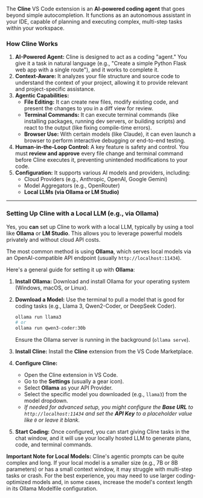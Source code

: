 The **Cline** VS Code extension is an **AI-powered coding agent** that goes beyond simple autocompletion. It functions as an autonomous assistant in your IDE, capable of planning and executing complex, multi-step tasks within your workspace.

### How Cline Works

1.  **AI-Powered Agent:** Cline is designed to act as a coding "agent." You give it a task in natural language (e.g., "Create a simple Python Flask web app with a single route"), and it works to complete it.
2.  **Context-Aware:** It analyzes your file structure and source code to understand the context of your project, allowing it to provide relevant and project-specific assistance.
3.  **Agentic Capabilities:**
      * **File Editing:** It can create new files, modify existing code, and present the changes to you in a diff view for review.
      * **Terminal Commands:** It can execute terminal commands (like installing packages, running dev servers, or building scripts) and react to the output (like fixing compile-time errors).
      * **Browser Use:** With certain models (like Claude), it can even launch a browser to perform interactive debugging or end-to-end testing.
4.  **Human-in-the-Loop Control:** A key feature is safety and control. You must **review and approve** every file change and terminal command before Cline executes it, preventing unintended modifications to your code.
5.  **Configuration:** It supports various AI models and providers, including:
      * Cloud Providers (e.g., Anthropic, OpenAI, Google Gemini)
      * Model Aggregators (e.g., OpenRouter)
      * **Local LLMs (via Ollama or LM Studio)**

-----

### Setting Up Cline with a Local LLM (e.g., via Ollama)

Yes, you **can** set up Cline to work with a local LLM, typically by using a tool like **Ollama** or **LM Studio**. This allows you to leverage powerful models privately and without cloud API costs.

The most common method is using **Ollama**, which serves local models via an OpenAI-compatible API endpoint (usually `http://localhost:11434`).

Here's a general guide for setting it up with **Ollama**:

1.  **Install Ollama:** Download and install Ollama for your operating system (Windows, macOS, or Linux).
2.  **Download a Model:** Use the terminal to pull a model that is good for coding tasks (e.g., Llama 3, Qwen2-Coder, or DeepSeek Coder).

    ```bash
    ollama run llama3
    # or
    ollama run qwen3-coder:30b
    ```
    Ensure the Ollama server is running in the background (`ollama serve`).
3.  **Install Cline:** Install the **Cline** extension from the VS Code Marketplace.
4.  **Configure Cline:**
      * Open the Cline extension in VS Code.
      * Go to the **Settings** (usually a gear icon).
      * Select **Ollama** as your API Provider.
      * Select the specific model you downloaded (e.g., `llama3`) from the model dropdown.
      * *If needed for advanced setup, you might configure the **Base URL** to `http://localhost:11434` and set the **API Key** to a placeholder value like `0` or leave it blank.*
5.  **Start Coding:** Once configured, you can start giving Cline tasks in the chat window, and it will use your locally hosted LLM to generate plans, code, and terminal commands.

**Important Note for Local Models:**
Cline's agentic prompts can be quite complex and long. If your local model is a smaller size (e.g., 7B or 8B parameters) or has a small context window, it may struggle with multi-step tasks or crash. For the best experience, you may need to use larger coding-optimized models and, in some cases, increase the model's context length in its Ollama Modelfile configuration.